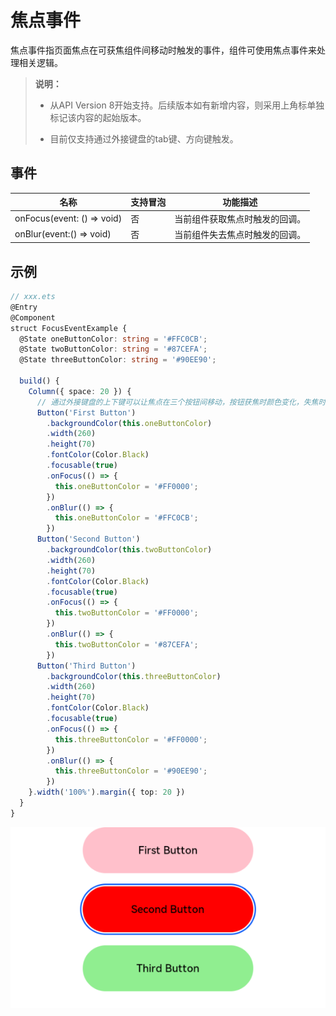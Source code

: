 # 焦点事件

焦点事件指页面焦点在可获焦组件间移动时触发的事件，组件可使用焦点事件来处理相关逻辑。

>  **说明：**
>
>  - 从API Version 8开始支持。后续版本如有新增内容，则采用上角标单独标记该内容的起始版本。
>
>  - 目前仅支持通过外接键盘的tab键、方向键触发。


## 事件

| **名称**                                   | **支持冒泡** | **功能描述**        |
| ---------------------------------------- | -------- | --------------- |
| onFocus(event:&nbsp;()&nbsp;=&gt;&nbsp;void) | 否   | 当前组件获取焦点时触发的回调。 |
| onBlur(event:()&nbsp;=&gt;&nbsp;void)    | 否        | 当前组件失去焦点时触发的回调。 |


## 示例

```ts
// xxx.ets
@Entry
@Component
struct FocusEventExample {
  @State oneButtonColor: string = '#FFC0CB';
  @State twoButtonColor: string = '#87CEFA';
  @State threeButtonColor: string = '#90EE90';

  build() {
    Column({ space: 20 }) {
      // 通过外接键盘的上下键可以让焦点在三个按钮间移动，按钮获焦时颜色变化，失焦时变回原背景色
      Button('First Button')
        .backgroundColor(this.oneButtonColor)
        .width(260)
        .height(70)
        .fontColor(Color.Black)
        .focusable(true)
        .onFocus(() => {
          this.oneButtonColor = '#FF0000';
        })
        .onBlur(() => {
          this.oneButtonColor = '#FFC0CB';
        })
      Button('Second Button')
        .backgroundColor(this.twoButtonColor)
        .width(260)
        .height(70)
        .fontColor(Color.Black)
        .focusable(true)
        .onFocus(() => {
          this.twoButtonColor = '#FF0000';
        })
        .onBlur(() => {
          this.twoButtonColor = '#87CEFA';
        })
      Button('Third Button')
        .backgroundColor(this.threeButtonColor)
        .width(260)
        .height(70)
        .fontColor(Color.Black)
        .focusable(true)
        .onFocus(() => {
          this.threeButtonColor = '#FF0000';
        })
        .onBlur(() => {
          this.threeButtonColor = '#90EE90';
        })
    }.width('100%').margin({ top: 20 })
  }
}
```

 ![focus](figures/focus.png) 